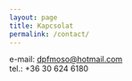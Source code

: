 ```yaml
---
layout: page
title: Kapcsolat
permalink: /contact/
---
```

e-mail: dpfmoso@hotmail.com  
tel.: +36 30 624 6180
